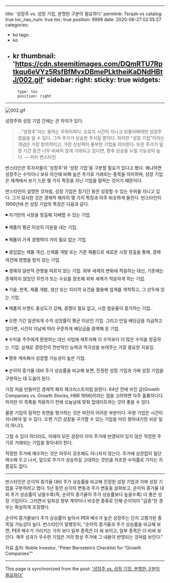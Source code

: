 
---
title: '성장주 vs. 성장 기업, 분명한 구분이 필요하다'
permlink: 7srqsk-vs
catalog: true
toc_nav_num: true
toc: true
position: 9999
date: 2020-06-27 02:55:27
categories:
- ko
tags:
- ko
- kr
thumbnail: 'https://cdn.steemitimages.com/DQmRTU7Rptkqu6eVYz5RsfBfMvxDBmePLktheiKaDNdHBtJ/002.gif'
sidebar:
    right:
        sticky: true
widgets:
    -
        type: toc
        position: right
---


![002.gif](https://cdn.steemitimages.com/DQmRTU7Rptkqu6eVYz5RsfBfMvxDBmePLktheiKaDNdHBtJ/002.gif)

성장주와 성장 기업 간에는 큰 차이가 있다.


>…"성장주"라는 용어는 무의미하다. 오로지 시간이 지나고 되돌아봐야만 성장주였음을 알 수 있다. 그저 주가가 상승한 주식일 뿐이다. 하지만 "성장 기업"이라는 개념은 가장 창의적이고, 가장 상상력이 풍부한 기업을 의미한다. 또한 주가가 일정 기간 동안 너무 비싸지 않게 거래되고 있다면, 향후 상승을 누릴 가능성이 높다. — 피터 번스타인


번스타인은 투자자들이 '성장주'와 '성장 기업'을 구분할 필요가 있다고 봤다. 왜냐하면 성장주는 수익이나 보유 자산에 비해 높은 주가로 거래되는 종목을 의미하며, 성장 기업은 재계에서 보기 드문 몇 가지 특징을 지닌 기업을 말하는 것이기 때문이다.


번스타인이 설명한 것처럼, 성장 기업은 장기간 동안 성장할 수 있는 우위를 지니고 있다. 그가 묘사한 것은 경제적 해자의 몇 가지 특징과 아주 비슷하게 들린다. 번스타인이 1956년에 쓴 성장 기업의 특징은 다음과 같다.


◾ 자기만의 시장을 창출해 지배할 수 있는 기업.

◾ 제품이 평균 이상의 이윤을 내는 기업.

◾ 제품이 가격 경쟁력이 거의 필요 없는 기업.

◾ 끊임없는 제품 개선, 신제품 개발 또는 기존 제품으로 새로운 시장 창출을 통해, 경제 여건에 영향을 받지 않는 기업.

◾ 경제의 일반적 관행을 따르지 않는 기업. 외부 세계의 변화에 적응하는 대신, 기존에는 존재하지 않았던 무언가 또는 수요를 창조해 외부 세계가 적응하게 하는 기업.

◾ 기술, 판촉, 제품 개발, 생산 또는 지리적 요건을 활용해 업계를 개척하고, 그 선두에 있는 기업.

◾ 제품의 브랜드 충성도가 강해, 경쟁이 필요 없고, 시장 점유율이 증가하는 기업..

◾ 오랜 기간 일관되게 수익 성장률이 평균 이상인 기업. 그리고 만일 배당금을 지급하고 있다면, 시간이 지남에 따라 꾸준하게 배당금을 증액해 온 기업.

◾ 수익을 주주에게 환원하는 대신 사업에 재투자해 이 수익보다 더 많은 수익을 창출하는 기업. 실제로 경영진의 전반적인 능력과 적극성을 보여주는 가장 중요한 지표임.

◾ 향후 계속해서 성장할 가능성이 높은 기업.

◾ 순이익 증가율 대비 주가 상승률을 비교해 보면, 진정한 성장 기업과 가짜 성장 기업을 구분하는 데 도움이 된다.


가장 처음 만들어진 경제적 해자 체크리스트처럼 읽힌다. 64년 전에 쓰인 글(Growth Companies vs. Growth Stocks, HBR 1956)이라는 점을 고려하면 아주 훌륭하다다. 하지만 이 목록을 적용하기 전에 오늘날에 맞춰 업데이트하는 것이 좋을 수 있다.


물론 기업의 질적인 측면을 평가하는 것은 여전히 어려운 부분이다. 우량 기업은 시간이 지나봐야 알 수 있다. 오랜 기간 성장을 구가할 수 있는 기업을 미리 찾아내기란 쉬운 일이 아니다.


그럴 수 있다 하더라도, 미래의 모든 성장이 이미 주가에 반영되어 있지 않은 적정한 주가로 거래되는 기업을 찾아내야 한다.


적정한 주가에 매수하는 것은 아무리 강조해도 지나치지 않는다. 주가에 상관없이 일단 매수해 두고 나서, 앞으로 주가가 상승하길 고대하는 것만큼 저조한 수익률로 가지는 지름길도 없다.


***


번스타인은 순이익 증가율 대비 주가 상승률을 비교해 진정한 성장 기업과 가짜 성장 기업을 구분하려고 했다. 5년 동안 순이익 변동과 주가 변동을 살펴보고, 순이익 증가율 대비 주가 상승률이 낮을수록(즉, 순이익 증가율이 주가 상승률보다 높을수록) 더 좋은 성장 기업이다. 그러면서 일회성 정부 계약이나 비슷한 종류로 인해 순이익이 "급증"한 경우는 확실하게 조정했다.


순이익 증가율보다 주가 상승률이 높아서 PER 배수가 높은 성장주는 단지 고평가된 종목일 가능성이 높다. 번스타인이 말했듯이, "순이익 증가율과 주가 상승률을 비교해 보면, PER 배수가 가리키는 가치 보다 일부 종목은 더 싸 보이고, 일부 종목은 더 비싸 보인다. 재무 성과가 우수한 기업은 거의 항상 주가에 그 내용이 반영되는 것처럼 보인다."


자료 출처: Noble Investor, "Peter Bernstein’s Checklist for “Growth Companies”"

- - -

This page is synchronized from the post: ['성장주 vs. 성장 기업, 분명한 구분이 필요하다'](https://steemit.com/@pius.pius/7srqsk-vs)
